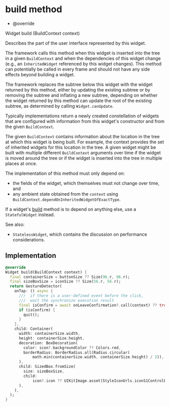 


# build method







- @override

Widget build
(BuildContext context)





<p>Describes the part of the user interface represented by this widget.</p>
<p>The framework calls this method when this widget is inserted into the tree
in a given <code>BuildContext</code> and when the dependencies of this widget change
(e.g., an <code>InheritedWidget</code> referenced by this widget changes). This
method can potentially be called in every frame and should not have any side
effects beyond building a widget.</p>
<p>The framework replaces the subtree below this widget with the widget
returned by this method, either by updating the existing subtree or by
removing the subtree and inflating a new subtree, depending on whether the
widget returned by this method can update the root of the existing
subtree, as determined by calling <code>Widget.canUpdate</code>.</p>
<p>Typically implementations return a newly created constellation of widgets
that are configured with information from this widget's constructor and
from the given <code>BuildContext</code>.</p>
<p>The given <code>BuildContext</code> contains information about the location in the
tree at which this widget is being built. For example, the context
provides the set of inherited widgets for this location in the tree. A
given widget might be built with multiple different <code>BuildContext</code>
arguments over time if the widget is moved around the tree or if the
widget is inserted into the tree in multiple places at once.</p>
<p>The implementation of this method must only depend on:</p>
<ul>
<li>the fields of the widget, which themselves must not change over time,
and</li>
<li>any ambient state obtained from the <code>context</code> using
<code>BuildContext.dependOnInheritedWidgetOfExactType</code>.</li>
</ul>
<p>If a widget's <a href="../../zego_uikit_prebuilt_live_audio_room/ZegoLeaveButton/build.md">build</a> method is to depend on anything else, use a
<code>StatefulWidget</code> instead.</p>
<p>See also:</p>
<ul>
<li><code>StatelessWidget</code>, which contains the discussion on performance considerations.</li>
</ul>



## Implementation

```dart
@override
Widget build(BuildContext context) {
  final containerSize = buttonSize ?? Size(96.r, 96.r);
  final sizeBoxSize = iconSize ?? Size(56.r, 56.r);
  return GestureDetector(
    onTap: () async {
      ///  if there is a user-defined event before the click,
      ///  wait the synchronize execution result
      final isConfirm = await onLeaveConfirmation?.call(context) ?? true;
      if (isConfirm) {
        quit();
      }
    },
    child: Container(
      width: containerSize.width,
      height: containerSize.height,
      decoration: BoxDecoration(
        color: icon?.backgroundColor ?? Colors.red,
        borderRadius: BorderRadius.all(Radius.circular(
            math.min(containerSize.width, containerSize.height) / 2)),
      ),
      child: SizedBox.fromSize(
        size: sizeBoxSize,
        child:
            icon?.icon ?? UIKitImage.asset(StyleIconUrls.iconS1ControlBarEnd),
      ),
    ),
  );
}
```








